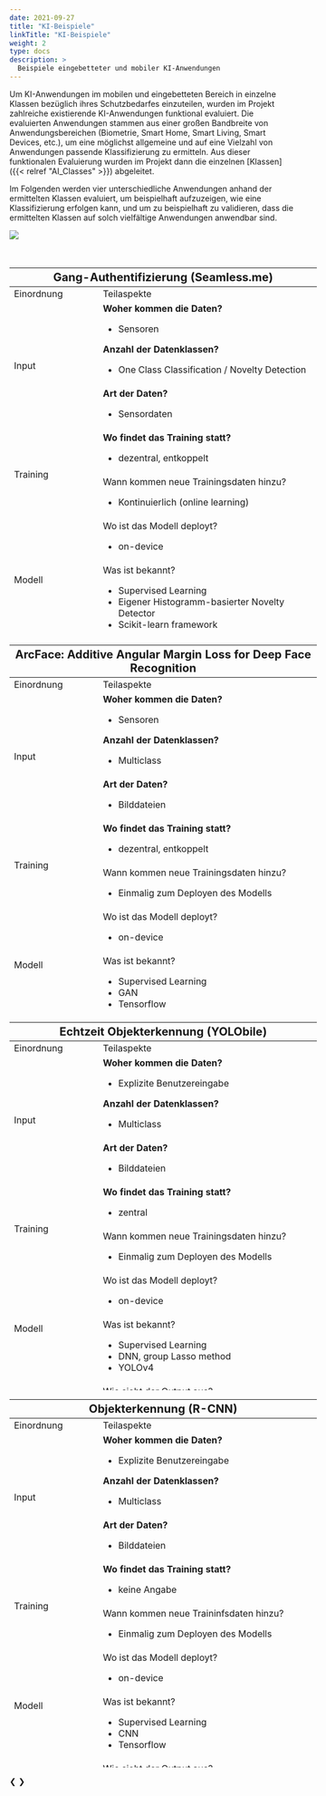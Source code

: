 ```yaml
---
date: 2021-09-27
title: "KI-Beispiele"
linkTitle: "KI-Beispiele"
weight: 2
type: docs
description: >
  Beispiele eingebetteter und mobiler KI-Anwendungen
---
```


Um KI-Anwendungen im mobilen und eingebetteten Bereich in einzelne Klassen bezüglich ihres Schutzbedarfes einzuteilen, 
wurden im Projekt zahlreiche existierende KI-Anwendungen funktional evaluiert. Die evaluierten Anwendungen stammen aus
einer großen Bandbreite von Anwendungsbereichen (Biometrie, Smart Home, Smart Living, Smart Devices, etc.), um eine
möglichst allgemeine und auf eine Vielzahl von Anwendungen passende Klassifizierung zu ermitteln. Aus dieser
funktionalen Evaluierung wurden im Projekt dann die einzelnen [Klassen]({{< relref "AI_Classes" >}}) abgeleitet.

Im Folgenden werden vier unterschiedliche Anwendungen anhand der ermittelten Klassen evaluiert, um beispielhaft
aufzuzeigen, wie eine Klassifizierung erfolgen kann, und um zu beispielhaft zu validieren, dass die ermittelten Klassen
auf solch vielfältige Anwendungen anwendbar sind.

<link rel="stylesheet" href="/css/style.css">
<!-- Header -->



<!-- Grafik Hierarchie AI_Examples -->

<img src="KI_hierarchie.png" />
<br><br><br>

<!-- AI_Examples -->


<div class="slideshow-container" style="margin: auto">

<div class="mySlides">
<table class="tg" style="table-layout: fixed; width: 543px; height:650px">
<colgroup>
<col style="width: 157px">
<col style="width: 386px">
</colgroup>
<thead>
  <tr>
    <th class="tg-lqy6" colspan="2"><span style="font-weight:bold ; font-size:20px"> Gang-Authentifizierung (Seamless.me) </span></th>
  </tr>
</thead>
<tbody>
  <tr>
    <td class="tg-0lax">Einordnung</td>
    <td class="tg-y6fn">Teilaspekte</td>
  </tr>
  <tr>
    <td class="tg-ufyb" rowspan="2">Input</td>
    <td class="tg-0lax"><span style="font-weight:bold">Woher kommen die Daten? <ul><li> <span style="font-weight:normal"> Sensoren </span></li></ul></span><span style="font-weight:bold">Anzahl der Datenklassen? <ul><li> <span style="font-weight:normal"> One Class Classification / Novelty Detection </span></li></ul></span></td>
  </tr>
  <tr>
    <td class="tg-y6fn"><span style="font-weight:bold">Art der Daten? <ul><li> <span style="font-weight:normal"> Sensordaten </span></li></ul></span></td>
  </tr>
  <tr>
    <td class="tg-ufyb" rowspan="2">Training</td>
    <td class="tg-0lax"><span style="font-weight:bold">Wo findet das Training statt? <ul><li> <span style="font-weight:normal"> dezentral, entkoppelt </span></li></ul></span></td>
  </tr>
  <tr>
    <td class="tg-abx8">Wann kommen neue Trainingsdaten hinzu? <ul><li> <span style="font-weight:normal"> Kontinuierlich (online learning) </span></li></ul></td>
  </tr>
  <tr>
    <td class="tg-ufyb" rowspan="2">Modell</td>
    <td class="tg-1wig">Wo ist das Modell deployt? <ul><li> <span style="font-weight:normal"> on-device </span></li></ul></td>
  </tr>
  <tr>
    <td class="tg-abx8">Was ist bekannt? <ul><li> <span style="font-weight:normal"> Supervised Learning </span></li><li> <span style="font-weight:normal"> Eigener Histogramm-basierter Novelty Detector  </span></li><li> <span style="font-weight:normal"> Scikit-learn framework </span></li></ul></td>
  </tr>
  <tr>
    <td class="tg-ufyb">Output</td>
    <td class="tg-1wig">Wie sieht der Output aus? <ul><li> <span style="font-weight:normal"> Probability Scores </span></li></ul> </td>
  </tr>
</tbody>
</table>

</div>





<div class="mySlides">

<table class="tg" style="undefined;table-layout: fixed; width: 543px; height:650px">
<colgroup>
<col style="width: 157px">
<col style="width: 386px">
</colgroup>
<thead>
  <tr>
    <th class="tg-lqy6" colspan="2"><span style="font-weight:bold ; font-size:20px"> ArcFace: Additive Angular Margin Loss for Deep Face Recognition </span></th>
  </tr>
</thead>
<tbody>
  <tr>
    <td class="tg-0lax">Einordnung</td>
    <td class="tg-y6fn">Teilaspekte</td>
  </tr>
  <tr>
    <td class="tg-ufyb" rowspan="2">Input</td>
    <td class="tg-0lax"><span style="font-weight:bold">Woher kommen die Daten? <ul><li> <span style="font-weight:normal"> Sensoren </span></li></ul></span><span style="font-weight:bold">Anzahl der Datenklassen? <ul><li> <span style="font-weight:normal"> Multiclass </span></li></ul></span></td>
  </tr>
  <tr>
    <td class="tg-y6fn"><span style="font-weight:bold">Art der Daten? <ul><li> <span style="font-weight:normal"> Bilddateien </span></li></ul></span></td>
  </tr>
  <tr>
    <td class="tg-ufyb" rowspan="2">Training</td>
    <td class="tg-0lax"><span style="font-weight:bold">Wo findet das Training statt? <ul><li> <span style="font-weight:normal"> dezentral, entkoppelt </span></li></ul></span></td>
  </tr>
  <tr>
    <td class="tg-abx8">Wann kommen neue Trainingsdaten hinzu? <ul><li> <span style="font-weight:normal"> Einmalig zum Deployen des Modells</span></li></ul></td>
  </tr>
  <tr>
    <td class="tg-ufyb" rowspan="2">Modell</td>
    <td class="tg-1wig">Wo ist das Modell deployt? <ul><li> <span style="font-weight:normal"> on-device </span></li></ul></td>
  </tr>
  <tr>
    <td class="tg-abx8">Was ist bekannt? <ul><li> <span style="font-weight:normal"> Supervised Learning </span></li><li> <span style="font-weight:normal"> GAN </span></li><li> <span style="font-weight:normal"> Tensorflow </span></li></ul></td>
  </tr>
  <tr>
    <td class="tg-ufyb">Output</td>
    <td class="tg-1wig">Wie sieht der Output aus? <ul><li> <span style="font-weight:normal"> Bild, Generation Simularity Score </span></li></ul> </td>
  </tr>
</tbody>
</table>


</div>





<div class="mySlides">

<table class="tg" style="undefined;table-layout: fixed; width: 543px; height:650px">
<colgroup>
<col style="width: 157px">
<col style="width: 386px">
</colgroup>
<thead>
  <tr>
    <th class="tg-lqy6" colspan="2"><span style="font-weight:bold ; font-size:20px"> Echtzeit Objekterkennung (YOLObile) </span></th>
  </tr>
</thead>
<tbody>
  <tr>
    <td class="tg-0lax">Einordnung</td>
    <td class="tg-y6fn">Teilaspekte</td>
  </tr>
  <tr>
    <td class="tg-ufyb" rowspan="2">Input</td>
    <td class="tg-0lax"><span style="font-weight:bold">Woher kommen die Daten? <ul><li> <span style="font-weight:normal"> Explizite Benutzereingabe </span></li></ul></span><span style="font-weight:bold">Anzahl der Datenklassen? <ul><li> <span style="font-weight:normal"> Multiclass </span></li></ul></span></td>
  </tr>
  <tr>
    <td class="tg-y6fn"><span style="font-weight:bold">Art der Daten? <ul><li> <span style="font-weight:normal"> Bilddateien </span></li></ul></span></td>
  </tr>
  <tr>
    <td class="tg-ufyb" rowspan="2">Training</td>
    <td class="tg-0lax"><span style="font-weight:bold">Wo findet das Training statt? <ul><li> <span style="font-weight:normal">zentral</span></li></ul></span></td>
  </tr>
  <tr>
    <td class="tg-abx8">Wann kommen neue Trainingsdaten hinzu? <ul><li> <span style="font-weight:normal"> Einmalig zum Deployen des Modells</span></li></ul></td>
  </tr>
  <tr>
    <td class="tg-ufyb" rowspan="2">Modell</td>
    <td class="tg-1wig">Wo ist das Modell deployt? <ul><li> <span style="font-weight:normal"> on-device </span></li></ul></td>
  </tr>
  <tr>
    <td class="tg-abx8">Was ist bekannt? <ul><li> <span style="font-weight:normal"> Supervised Learning </span></li><li> <span style="font-weight:normal"> DNN, group
Lasso method </span></li><li> <span style="font-weight:normal"> YOLOv4  </span></li></ul></td>
  </tr>
  <tr>
    <td class="tg-ufyb">Output</td>
    <td class="tg-1wig">Wie sieht der Output aus? <ul><li> <span style="font-weight:normal"> Klassifizierung und Bounding Boxes </span></li></ul> </td>
  </tr>
</tbody>
</table>

</div>




<div class="mySlides">
<table class="tg" style="undefined;table-layout: fixed; width: 543px; height:650px">
<colgroup>
<col style="width: 157px">
<col style="width: 386px">
</colgroup>
<thead>
  <tr>
    <th class="tg-lqy6" colspan="2"><span style="font-weight:bold ; font-size:20px"> Objekterkennung (R-CNN) </span></th>
  </tr>
</thead>
<tbody>
  <tr>
    <td class="tg-0lax">Einordnung</td>
    <td class="tg-y6fn">Teilaspekte</td>
  </tr>
  <tr>
    <td class="tg-ufyb" rowspan="2">Input</td>
    <td class="tg-0lax"><span style="font-weight:bold">Woher kommen die Daten? <ul><li> <span style="font-weight:normal"> Explizite Benutzereingabe </span></li></ul></span><span style="font-weight:bold">Anzahl der Datenklassen? <ul><li> <span style="font-weight:normal"> Multiclass </span></li></ul></span></td>
  </tr>
  <tr>
    <td class="tg-y6fn"><span style="font-weight:bold">Art der Daten? <ul><li> <span style="font-weight:normal"> Bilddateien </span></li></ul></span></td>
  </tr>
  <tr>
    <td class="tg-ufyb" rowspan="2">Training</td>
    <td class="tg-0lax"><span style="font-weight:bold">Wo findet das Training statt? <ul><li> <span style="font-weight:normal"> keine Angabe </span></li></ul></span></td>
  </tr>
  <tr>
    <td class="tg-abx8">Wann kommen neue Traininfsdaten hinzu? <ul><li> <span style="font-weight:normal"> Einmalig zum Deployen des Modells</span></li></ul></td>
  </tr>
  <tr>
    <td class="tg-ufyb" rowspan="2">Modell</td>
    <td class="tg-1wig">Wo ist das Modell deployt? <ul><li> <span style="font-weight:normal"> on-device </span></li></ul></td>
  </tr>
  <tr>
    <td class="tg-abx8">Was ist bekannt? <ul><li> <span style="font-weight:normal"> Supervised Learning </span></li><li> <span style="font-weight:normal"> CNN </span></li><li> <span style="font-weight:normal"> Tensorflow </span></li></ul></td>
  </tr>
  <tr>
    <td class="tg-ufyb">Output</td>
    <td class="tg-1wig">Wie sieht der Output aus? <ul><li> <span style="font-weight:normal"> Klassifizierung </span></li></ul> </td>
  </tr>
</tbody>
</table>
</div>




<a class="prev" onclick="plusSlides(-1)">&#10094;</a>
<a class="next" onclick="plusSlides(1)">&#10095;</a>


</div>
<div style="text-align:center">
  <span class="dot" onclick="currentSlide(1)"></span> 
  <span class="dot" onclick="currentSlide(2)"></span> 
  <span class="dot" onclick="currentSlide(3)"></span> 
  <span class="dot" onclick="currentSlide(4)"></span> 
</div>




<!-- Javascript -->
<script language="javascript" type="text/javascript">


var slideIndex = 1;
showSlides(slideIndex);

function plusSlides(n) {
  showSlides(slideIndex += n);
}

function currentSlide(n) {
  showSlides(slideIndex = n);
}

function showSlides(n) {
  var i;
  var slides = document.getElementsByClassName("mySlides");
  var dots = document.getElementsByClassName("dot");
  if (n > slides.length) {slideIndex = 1}    
  if (n < 1) {slideIndex = slides.length}
  for (i = 0; i < slides.length; i++) {
      slides[i].style.display = "none";  
  }
  for (i = 0; i < dots.length; i++) {
      dots[i].className = dots[i].className.replace(" active", "");
  }
  slides[slideIndex-1].style.display = "block";  
  dots[slideIndex-1].className += " active";
}


</script>